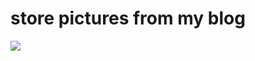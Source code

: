# store pictures from my blog
![](http://wx3.sinaimg.cn/bmiddle/ceeb653ely1fot8gyoodaj201u01zwe9.jpg)
